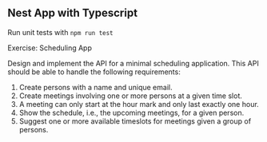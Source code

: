 ## Nest App with Typescript

Run unit tests with `npm run test`

Exercise: Scheduling App

Design and implement the API for a minimal scheduling application. This
API should be able to handle the following requirements:

1. Create persons with a name and unique email.
2. Create meetings involving one or more persons at a given time slot.
3. A meeting can only start at the hour mark and only last exactly one hour.
4. Show the schedule, i.e., the upcoming meetings, for a given person.
5. Suggest one or more available timeslots for meetings given a group of persons.
